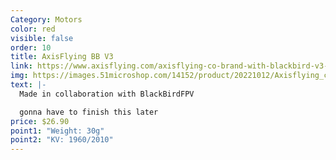 ```yaml
---
Category: Motors
color: red
visible: false
order: 10
title: AxisFlying BB V3
link: https://www.axisflying.com/axisflying-co-brand-with-blackbird-v3-2207-5inch-brushless-top-quality-fpv-freestyle-sbang-motor-p4397635.html
img: https://images.51microshop.com/14152/product/20221012/Axisflying_co_brand_with_BlackBird_v3_2207_5inch_brushless_top_quality_fpv_freestyle_Sbang_motor_1665575641112_0.jpg
text: |-
  Made in collaboration with BlackBirdFPV

  gonna have to finish this later
price: $26.90
point1: "Weight: 30g"
point2: "KV: 1960/2010"
---
```

